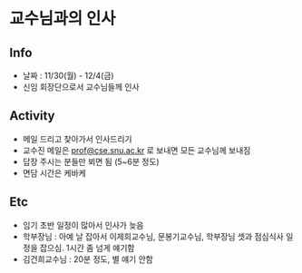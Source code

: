 # 교수님과의 인사

## Info
  - 날짜 : 11/30(월) - 12/4(금)
  - 신임 회장단으로서 교수님들께 인사

## Activity
  - 메일 드리고 찾아가서 인사드리기
  - 교수진 메일은 prof@cse.snu.ac.kr 로 보내면 모든 교수님께 보내짐
  - 답장 주시는 분들만 뵈면 됨 (5~6분 정도)
  - 면담 시간은 케바케

## Etc
  - 임기 초반 일정이 많아서 인사가 늦음
  - 학부장님 : 아예 날 잡아서 이제희교수님, 문봉기교수님, 학부장님 셋과 점심식사 일정을 잡으심. 1시간 좀 넘게 얘기함
  - 김건희교수님 : 20분 정도, 별 얘기 안함
